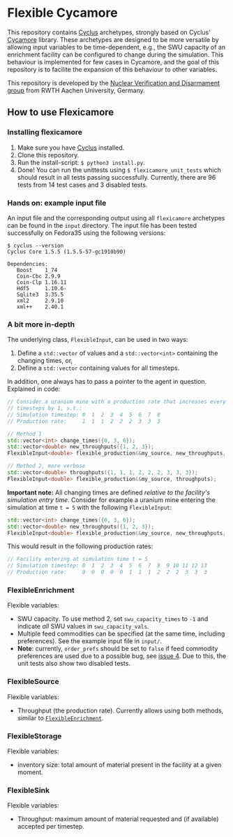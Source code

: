 # Flexible Cycamore
This repository contains [Cyclus](https://github.com/cyclus/cyclus) archetypes,
strongly based on Cyclus' [Cycamore](https://github.com/cyclus/cycamore)
library.
These archetypes are designed to be more versatile by allowing input variables
to be time-dependent, e.g., the SWU capacity of an enrichment facility can be
configured to change during the simulation.
This behaviour is implemented for few cases in Cycamore, and the goal of this
repository is to facilite the expansion of this behaviour to other variables.

This repository is developed by the
[Nuclear Verification and Disarmament group](https://www.nvd.rwth-aachen.de/)
from RWTH Aachen University, Germany.

## How to use Flexicamore
### Installing flexicamore
1. Make sure you have [Cyclus](https://github.com/cyclus/cyclus) installed.
2. Clone this repository.
3. Run the install-script: `$ python3 install.py`.
4. Done!
   You can run the unittests using `$ flexicamore_unit_tests` which should
   result in all tests passing successfully.
   Currently, there are 96 tests from 14 test cases and 3 disabled tests.

### Hands on: example input file
An input file and the corresponding output using all `flexicamore` archetypes
can be found in the `input` directory.
The input file has been tested successfully on Fedora35 using the following
versions:
```
$ cyclus --version
Cyclus Core 1.5.5 (1.5.5-57-gc1910b90)

Dependencies:
   Boost    1_74
   Coin-Cbc 2.9.9
   Coin-Clp 1.16.11
   Hdf5     1.10.6-
   Sqlite3  3.35.5
   xml2     2.9.10
   xml++    2.40.1
```

### A bit more in-depth
The underlying class, `FlexibleInput`, can be used in two ways:
1. Define a `std::vector` of values and a `std::vector<int>` containing the
   changing times, or,
2. Define a `std::vector` containing values for all timesteps.

In addition, one always has to pass a pointer to the agent in question.
Explained in code:
```cpp
// Consider a uranium mine with a production rate that increases every three
// timesteps by 1, s.t.:
// Simulation timestep: 0  1  2  3  4  5  6  7  8
// Production rate:     1  1  1  2  2  2  3  3  3

// Method 1
std::vector<int> change_times({0, 3, 6});
std::vector<double> new_throughputs({1, 2, 3});
FlexibleInput<double> flexible_production(&my_source, new_throughputs, change_times);

// Method 2, more verbose
std::vector<double> throughputs({1, 1, 1, 2, 2, 2, 3, 3, 3});
FlexibleInput<double> flexible_production(&my_source, throughputs);
```
__Important note:__ All changing times are defined _relative to the facility's
simulation entry time_.
Consider for example a uranium mine entering the simulation at time `t = 5` with
the following `FlexibleInput`:
```cpp
std::vector<int> change_times({0, 3, 6});
std::vector<double> new_throughputs({1, 2, 3});
FlexibleInput<double> flexible_production(&my_source, new_throughputs, change_times);
```
This would result in the following production rates:
```cpp
// Facility entering at simulation time t = 5
// Simulation timestep: 0  1  2  3  4  5  6  7  8  9 10 11 12 13
// Production rate:     0  0  0  0  0  1  1  1  2  2  2  3  3  3
```

### FlexibleEnrichment
Flexible variables:
- SWU capacity.
  To use method 2, set `swu_capacity_times` to `-1` and indicate *all* SWU
  values in `swu_capacity_vals`.
- Multiple feed commodities can be specified (at the same time, including
  preferences). See the example input file in `input/`.
- __Note__: currently, `order_prefs` should be set to `false` if feed commodity
  preferences are used due to a possible bug, see
  [issue 4](https://git.rwth-aachen.de/nvd/fuel-cycle/flexicamore/-/issues/4).
  Due to this, the unit tests also show two disabled tests.

### FlexibleSource
Flexible variables:
- Throughput (the production rate). Currently allows using both methods, similar
  to [`FlexibleEnrichment`](#flexibleenrichment).

### FlexibleStorage
Flexible variables:
- inventory size: total amount of material present in the facility at a given
  moment.

### FlexibleSink
Flexible variables:
- Throughput: maximum amount of material requested and (if available) accepted
  per timestep.
